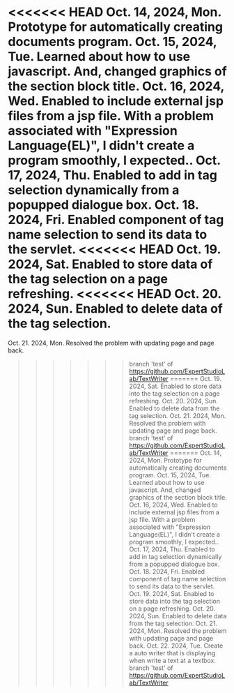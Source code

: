 <<<<<<< HEAD
Oct. 14, 2024, Mon. Prototype for automatically creating documents program.
Oct. 15, 2024, Tue. Learned about how to use javascript.
                  And, changed graphics of the section block title.
Oct. 16, 2024, Wed. Enabled to include external jsp files from a jsp file.
                  With a problem associated with "Expression Language(EL)",
                  I didn't create a program smoothly, I expected..
Oct. 17, 2024, Thu. Enabled to add in tag selection dynamically from
                  a popupped dialogue box.
Oct. 18. 2024, Fri. Enabled component of tag name selection to send its data to the servlet.
<<<<<<< HEAD
Oct. 19. 2024, Sat. Enabled to store data of the tag selection on a page refreshing.
<<<<<<< HEAD
Oct. 20. 2024, Sun. Enabled to delete data of the tag selection.
=======
Oct. 21. 2024, Mon. Resolved the problem with updating page and page back.
>>>>>>> branch 'test' of https://github.com/ExpertStudioLab/TextWriter
=======
Oct. 19. 2024, Sat. Enabled to store data into the tag selection on a page refreshing.
Oct. 20. 2024, Sun. Enabled to delete data from the tag selection.
Oct. 21. 2024, Mon. Resolved the problem with updating page and page back.
>>>>>>> branch 'test' of https://github.com/ExpertStudioLab/TextWriter
=======
Oct. 14, 2024, Mon. Prototype for automatically creating documents program. 
Oct. 15, 2024, Tue. Learned about how to use javascript. And, changed graphics of the section block title. 
Oct. 16, 2024, Wed. Enabled to include external jsp files from a jsp file. With a problem associated with "Expression Language(EL)",
                      I didn't create a program smoothly, I expected.. 
Oct. 17, 2024, Thu. Enabled to add in tag selection dynamically from a popupped dialogue box. 
Oct. 18. 2024, Fri. Enabled component of tag name selection to send its data to the servlet. 
Oct. 19. 2024, Sat. Enabled to store data into the tag selection on a page refreshing. 
Oct. 20. 2024, Sun. Enabled to delete data from the tag selection. 
Oct. 21. 2024, Mon. Resolved the problem with updating page and page back.
Oct. 22. 2024, Tue. Create a auto writer that is displaying when write a text at a textbox.
>>>>>>> branch 'test' of https://github.com/ExpertStudioLab/TextWriter
